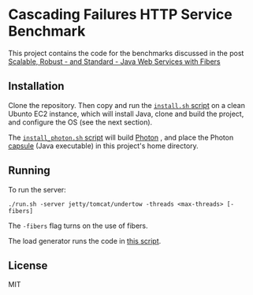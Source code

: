 # Cascading Failures HTTP Service Benchmark

This project contains the code for the benchmarks discussed in the post [Scalable, Robust - and Standard - Java Web Services with Fibers](http://blog.paralleluniverse.co/2014/05/29/cascading-failures/)

## Installation

Clone the repository. Then copy and run the [`install.sh` script](https://github.com/puniverse/CascadingFailureExample/blob/master/scripts/install.sh) on a clean Ubunto EC2 instance, which will install Java, clone and build the project, and configure the OS (see the next section).

The [`install_photon.sh` script](https://github.com/puniverse/CascadingFailureExample/blob/master/scripts/install_photon.sh) will build [Photon](https://github.com/puniverse/photon) , and place the Photon [capsule](https://github.com/puniverse/capsule) (Java executable) in this project's home directory.

## Running

To run the server:

    ./run.sh -server jetty/tomcat/undertow -threads <max-threads> [-fibers]

The `-fibers` flag turns on the use of fibers.

The load generator runs the code in [this script](https://github.com/puniverse/CascadingFailureExample/blob/master/scripts/test.sh).

## License

MIT